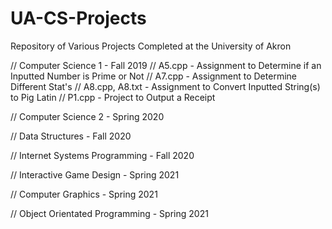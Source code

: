 # UA-CS-Projects
Repository of Various Projects Completed at the University of Akron

// Computer Science 1 - Fall 2019
// A5.cpp - Assignment to Determine if an Inputted Number is Prime or Not
// A7.cpp - Assignment to Determine Different Stat's
// A8.cpp, A8.txt - Assignment to Convert Inputted String(s) to Pig Latin
// P1.cpp - Project to Output a Receipt

// Computer Science 2 - Spring 2020

// Data Structures - Fall 2020

// Internet Systems Programming - Fall 2020

// Interactive Game Design - Spring 2021

// Computer Graphics - Spring 2021

// Object Orientated Programming - Spring 2021
